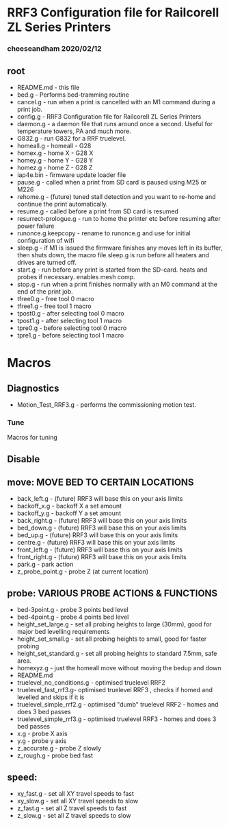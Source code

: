 # RRF3 Configuration file for RailcoreII ZL Series Printers ######
### cheeseandham 2020/02/12

## root
 * README.md - this file
 * bed.g - Performs bed-tramming routine
 * cancel.g - run when a print is cancelled with an M1 command during a print job.
 * config.g -  RRF3 Configuration file for RailcoreII ZL Series Printers
 * daemon.g - a daemon file that runs around once a second. Useful for temperature towers, PA and much more.
 * G832.g - run G832 for a RRF truelevel.
 * homeall.g - homeall - G28
 * homex.g - home X - G28 X
 * homey.g - home Y - G28 Y
 * homez.g - home Z - G28 Z
 * iap4e.bin - firmware update loader file
 * pause.g - called when a print from SD card is paused using M25 or M226
 * rehome.g - (future) tuned stall detection and you want to re-home and continue the print automatically.
 * resume.g - called before a print from SD card is resumed
 * resurrect-prologue.g - run to home the printer etc before resuming after power failure
 * runonce.g.keepcopy - rename to runonce.g and use for initial configuration of wifi
 * sleep.g - if M1 is issued the firmware finishes any moves left in its buffer, then shuts down, the macro file sleep.g is run before all heaters and drives are turned off.
 * start.g - run before any print is started from the SD-card. heats and probes if necessary. enables mesh comp.
 * stop.g - run when a print finishes normally with an M0 command at the end of the print job.
 * tfree0.g - free tool 0 macro
 * tfree1.g - free tool 1 macro
 * tpost0.g - after selecting tool 0 macro
 * tpost1.g - after selecting tool 1 macro
 * tpre0.g - before selecting tool 0 macro
 * tpre1.g - before selecting tool 1 macro

# Macros

## Diagnostics

 * Motion_Test_RRF3.g - performs the commissioning motion test.

### Tune

Macros for tuning

## Disable





## move: MOVE BED TO CERTAIN LOCATIONS
 * back_left.g - (future) RRF3 will base this on your axis limits
 * backoff_x.g - backoff X a set amount
 * backoff_y.g - backoff Y a set amount
 * back_right.g - (future) RRF3 will base this on your axis limits
 * bed_down.g - (future) RRF3 will base this on your axis limits
 * bed_up.g - (future) RRF3 will base this on your axis limits
 * centre.g - (future) RRF3 will base this on your axis limits
 * front_left.g - (future) RRF3 will base this on your axis limits
 * front_right.g - (future) RRF3 will base this on your axis limits
 * park.g          - park action
 * z_probe_point.g - probe Z (at current location)

## probe: VARIOUS PROBE ACTIONS & FUNCTIONS
 * bed-3point.g - probe 3 points bed level
 * bed-4point.g - probe 4 points bed level
 * height_set_large.g - set all probing heights to large (30mm), good for major bed levelling requirements
 * height_set_small.g - set all probing heights to small, good for faster probing
 * height_set_standard.g - set all probing heights to standard 7.5mm, safe area.
 * homexyz.g - just the homeall move without moving the bedup and down
 * README.md
 * truelevel_no_conditions.g - optimised truelevel RRF2
 * truelevel_fast_rrf3.g- optimised truelevel RRF3 , checks if homed and levelled and skips if it is
 * truelevel_simple_rrf2.g - optimised "dumb" truelevel RRF2 - homes and does 3 bed passes
 * truelevel_simple_rrf3.g - optimised truelevel RRF3 - homes and does 3 bed passes
 * x.g - probe X axis
 * y.g - probe y axis
 * z_accurate.g - probe Z slowly
 * z_rough.g - probe bed fast

## speed:
 * xy_fast.g - set all XY travel speeds to fast
 * xy_slow.g - set all XY travel speeds to slow
 * z_fast.g - set all Z travel speeds to fast
 * z_slow.g - set all Z travel speeds to slow
